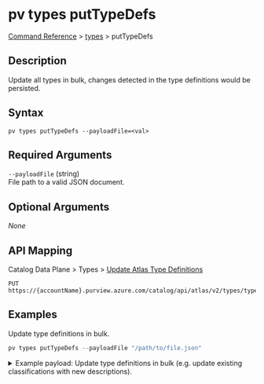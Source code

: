 # pv types putTypeDefs
[Command Reference](../../../README.md#command-reference) > [types](./main.md) > putTypeDefs

## Description
Update all types in bulk, changes detected in the type definitions would be persisted.

## Syntax
```
pv types putTypeDefs --payloadFile=<val>
```

## Required Arguments
`--payloadFile` (string)  
File path to a valid JSON document.

## Optional Arguments
*None*

## API Mapping
Catalog Data Plane > Types > [Update Atlas Type Definitions](https://docs.microsoft.com/en-us/rest/api/purview/catalogdataplane/types/update-atlas-type-definitions)
```
PUT https://{accountName}.purview.azure.com/catalog/api/atlas/v2/types/typedefs
```

## Examples
Update type definitions in bulk.
```powershell
pv types putTypeDefs --payloadFile "/path/to/file.json"
```

<details><summary>Example payload: Update type definitions in bulk (e.g. update existing classifications with new descriptions).</summary>
<p>

```json
{
    "classificationDefs": [
        {
            "category": "CLASSIFICATION",
            "name": "CUSTOM.PII.PATIENT.IDENTITY.CARD",
            "description": "Positively identifying patients ensures intended patient receives the intended care.",
            "options": {
                "displayName": "Patient Identity Card Number"
            }
        },
        {
            "category": "CLASSIFICATION",
            "name": "CUSTOM.PII.PATIENT.POLICY.NUMBER",
            "description": "The number of the insurance policy as assigned by the Insurer.",
            "options": {
                "displayName": "Patient Policy Number"
            }
        }
    ],
    "entityDefs": [],
    "enumDefs": [],
    "relationshipDefs": [],
    "structDefs": []
}
```
</p>
</details>